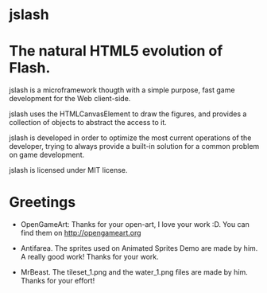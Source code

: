 # jslash
# The natural HTML5 evolution of Flash.

jslash is a microframework thougth with a simple purpose, 
fast game development for the Web client-side.

jslash uses the HTMLCanvasElement to draw the figures, and
provides a collection of objects to abstract the access to it.

jslash is developed in order to optimize the most current
operations of the developer, trying to always provide a 
built-in solution for a common problem on game development.

jslash is licensed under MIT license.

# Greetings

* OpenGameArt: Thanks for your open-art, I love your work :D. You can find them on http://opengameart.org

* Antifarea. The sprites used on Animated Sprites Demo are made by him. A really good work! Thanks for your work.
* MrBeast. The tileset\_1.png and the water\_1.png files are made by him. Thanks for your effort!
